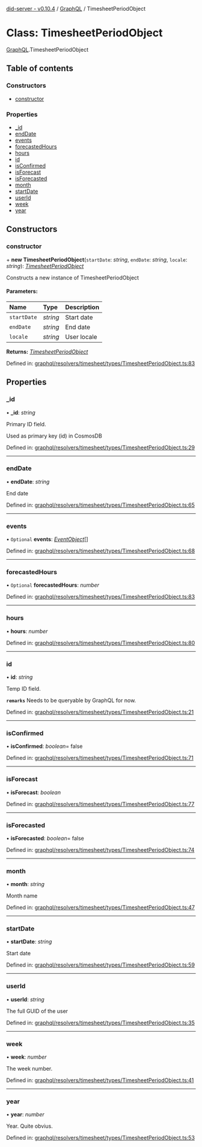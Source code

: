 [did-server - v0.10.4](../README.md) / [GraphQL](../modules/graphql.md) / TimesheetPeriodObject

# Class: TimesheetPeriodObject

[GraphQL](../modules/graphql.md).TimesheetPeriodObject

## Table of contents

### Constructors

- [constructor](graphql.timesheetperiodobject.md#constructor)

### Properties

- [\_id](graphql.timesheetperiodobject.md#_id)
- [endDate](graphql.timesheetperiodobject.md#enddate)
- [events](graphql.timesheetperiodobject.md#events)
- [forecastedHours](graphql.timesheetperiodobject.md#forecastedhours)
- [hours](graphql.timesheetperiodobject.md#hours)
- [id](graphql.timesheetperiodobject.md#id)
- [isConfirmed](graphql.timesheetperiodobject.md#isconfirmed)
- [isForecast](graphql.timesheetperiodobject.md#isforecast)
- [isForecasted](graphql.timesheetperiodobject.md#isforecasted)
- [month](graphql.timesheetperiodobject.md#month)
- [startDate](graphql.timesheetperiodobject.md#startdate)
- [userId](graphql.timesheetperiodobject.md#userid)
- [week](graphql.timesheetperiodobject.md#week)
- [year](graphql.timesheetperiodobject.md#year)

## Constructors

### constructor

\+ **new TimesheetPeriodObject**(`startDate`: *string*, `endDate`: *string*, `locale`: *string*): [*TimesheetPeriodObject*](graphql.timesheetperiodobject.md)

Constructs a new instance of TimesheetPeriodObject

#### Parameters:

Name | Type | Description |
:------ | :------ | :------ |
`startDate` | *string* | Start date   |
`endDate` | *string* | End date   |
`locale` | *string* | User locale    |

**Returns:** [*TimesheetPeriodObject*](graphql.timesheetperiodobject.md)

Defined in: [graphql/resolvers/timesheet/types/TimesheetPeriodObject.ts:83](https://github.com/Puzzlepart/did/blob/dev/server/graphql/resolvers/timesheet/types/TimesheetPeriodObject.ts#L83)

## Properties

### \_id

• **\_id**: *string*

Primary ID field.

Used as primary key (id) in CosmosDB

Defined in: [graphql/resolvers/timesheet/types/TimesheetPeriodObject.ts:29](https://github.com/Puzzlepart/did/blob/dev/server/graphql/resolvers/timesheet/types/TimesheetPeriodObject.ts#L29)

___

### endDate

• **endDate**: *string*

End date

Defined in: [graphql/resolvers/timesheet/types/TimesheetPeriodObject.ts:65](https://github.com/Puzzlepart/did/blob/dev/server/graphql/resolvers/timesheet/types/TimesheetPeriodObject.ts#L65)

___

### events

• `Optional` **events**: [*EventObject*](graphql.eventobject.md)[]

Defined in: [graphql/resolvers/timesheet/types/TimesheetPeriodObject.ts:68](https://github.com/Puzzlepart/did/blob/dev/server/graphql/resolvers/timesheet/types/TimesheetPeriodObject.ts#L68)

___

### forecastedHours

• `Optional` **forecastedHours**: *number*

Defined in: [graphql/resolvers/timesheet/types/TimesheetPeriodObject.ts:83](https://github.com/Puzzlepart/did/blob/dev/server/graphql/resolvers/timesheet/types/TimesheetPeriodObject.ts#L83)

___

### hours

• **hours**: *number*

Defined in: [graphql/resolvers/timesheet/types/TimesheetPeriodObject.ts:80](https://github.com/Puzzlepart/did/blob/dev/server/graphql/resolvers/timesheet/types/TimesheetPeriodObject.ts#L80)

___

### id

• **id**: *string*

Temp ID field.

**`remarks`** Needs to be queryable by GraphQL for now.

Defined in: [graphql/resolvers/timesheet/types/TimesheetPeriodObject.ts:21](https://github.com/Puzzlepart/did/blob/dev/server/graphql/resolvers/timesheet/types/TimesheetPeriodObject.ts#L21)

___

### isConfirmed

• **isConfirmed**: *boolean*= false

Defined in: [graphql/resolvers/timesheet/types/TimesheetPeriodObject.ts:71](https://github.com/Puzzlepart/did/blob/dev/server/graphql/resolvers/timesheet/types/TimesheetPeriodObject.ts#L71)

___

### isForecast

• **isForecast**: *boolean*

Defined in: [graphql/resolvers/timesheet/types/TimesheetPeriodObject.ts:77](https://github.com/Puzzlepart/did/blob/dev/server/graphql/resolvers/timesheet/types/TimesheetPeriodObject.ts#L77)

___

### isForecasted

• **isForecasted**: *boolean*= false

Defined in: [graphql/resolvers/timesheet/types/TimesheetPeriodObject.ts:74](https://github.com/Puzzlepart/did/blob/dev/server/graphql/resolvers/timesheet/types/TimesheetPeriodObject.ts#L74)

___

### month

• **month**: *string*

Month name

Defined in: [graphql/resolvers/timesheet/types/TimesheetPeriodObject.ts:47](https://github.com/Puzzlepart/did/blob/dev/server/graphql/resolvers/timesheet/types/TimesheetPeriodObject.ts#L47)

___

### startDate

• **startDate**: *string*

Start date

Defined in: [graphql/resolvers/timesheet/types/TimesheetPeriodObject.ts:59](https://github.com/Puzzlepart/did/blob/dev/server/graphql/resolvers/timesheet/types/TimesheetPeriodObject.ts#L59)

___

### userId

• **userId**: *string*

The full GUID of the user

Defined in: [graphql/resolvers/timesheet/types/TimesheetPeriodObject.ts:35](https://github.com/Puzzlepart/did/blob/dev/server/graphql/resolvers/timesheet/types/TimesheetPeriodObject.ts#L35)

___

### week

• **week**: *number*

The week number.

Defined in: [graphql/resolvers/timesheet/types/TimesheetPeriodObject.ts:41](https://github.com/Puzzlepart/did/blob/dev/server/graphql/resolvers/timesheet/types/TimesheetPeriodObject.ts#L41)

___

### year

• **year**: *number*

Year. Quite obvius.

Defined in: [graphql/resolvers/timesheet/types/TimesheetPeriodObject.ts:53](https://github.com/Puzzlepart/did/blob/dev/server/graphql/resolvers/timesheet/types/TimesheetPeriodObject.ts#L53)
